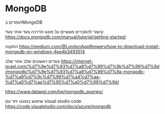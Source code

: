 # MongoDB
חומרים בMongoDB

קישור להסברים מעשיים על מונגו הדרכה צעד אחר צעד
https://docs.mongodb.com/manual/tutorial/getting-started/

התקנה
https://medium.com/@LondonAppBrewery/how-to-download-install-mongodb-on-windows-4ee4b3493514

צעדים ראשונים שלב אחר שלב
https://internet-israel.com/%d7%9e%d7%93%d7%a8%d7%99%d7%9b%d7%99%d7%9d/mongodb/%d7%9e%d7%93%d7%a8%d7%99%d7%9a-mongodb-%d7%a9%d7%9c%d7%99%d7%a4%d7%aa-%d7%a0%d7%aa%d7%95%d7%a0%d7%99%d7%9d/

https://www.datappl.com/he/mongodb_queries/

שימוש במונגו יחד עם visual studio code
https://code.visualstudio.com/docs/azure/mongodb

